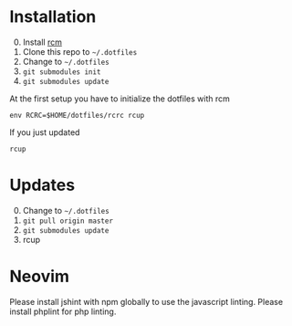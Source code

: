 # Installation

0. Install [rcm](https://github.com/thoughtbot/rcm)
0. Clone this repo to ```~/.dotfiles```
0. Change to ```~/.dotfiles```
0. ```git submodules init```
0. ```git submodules update```

At the first setup you have to initialize the dotfiles with rcm

	env RCRC=$HOME/dotfiles/rcrc rcup

If you just updated

    rcup

# Updates

0. Change to ```~/.dotfiles```
0. ```git pull origin master```
0. ```git submodules update```
0. rcup

# Neovim

Please install jshint with npm globally to use the javascript linting.
Please install phplint for php linting.
